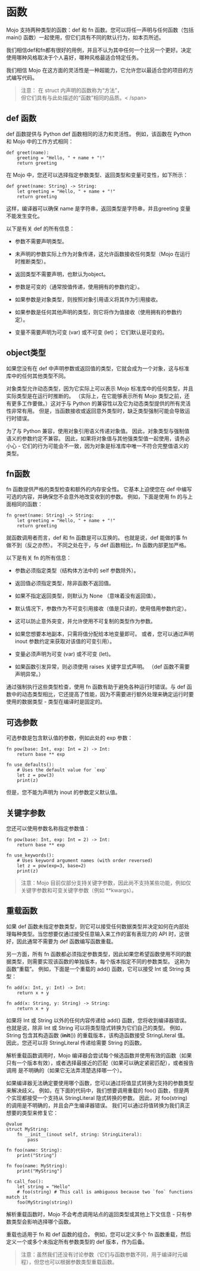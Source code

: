 # 函数
Mojo 支持两种类型的函数：def 和 fn 函数。您可以将任一声明与任何函数（包括 main() 函数）一起使用，但它们具有不同的默认行为，如本页所述。

我们相信def和fn都有很好的用例，并且不认为其中任何一个比另一个更好。决定使用哪种风格取决于个人喜好，哪种风格最适合特定任务。

我们相信 Mojo 在这方面的灵活性是一种超能力，它允许您以最适合您的项目的方式编写代码。

> 注意： 在 struct 内声明的函数称为“方法”，  
但它们具有与此处描述的“函数”相同的品质。< /span>


## def 函数
def 函数提供与 Python def 函数相同的活力和灵活性。 例如，该函数在 Python 和 Mojo 中的工作方式相同：
```
def greet(name):
    greeting = "Hello, " + name + "!"
    return greeting
```

在 Mojo 中，您还可以选择指定参数类型、返回类型和变量可变性，如下所示：
```
def greet(name: String) -> String:
    let greeting = "Hello, " + name + "!"
    return greeting
```
这样，编译器可以确保 name 是字符串，返回类型是字符串，并且greeting 变量不能发生变化。

以下是有关 def 的所有信息：
- 参数不需要声明类型。

- 未声明的参数实际上作为对象传递，这允许函数接收任何类型（Mojo 在运行时推断类型）。

- 返回类型不需要声明，也默认为object。

- 参数是可变的（通常按值传递，使用拥有的参数约定）。

- 如果参数是对象类型，则按照对象引用语义将其作为引用接收。

- 如果参数是任何其他声明的类型，则它将作为值接收（使用拥有的参数约定）。

- 变量不需要声明为可变 (var) 或不可变 (let)； 它们默认是可变的。

## object类型
如果您没有在 def 中声明参数或返回值的类型，它就会成为一个对象，这与标准库中的任何其他类型不同。

对象类型允许动态类型，因为它实际上可以表示 Mojo 标准库中的任何类型，并且实际类型是在运行时推断的。 （实际上，在它能够表示所有 Mojo 类型之前，还有更多工作要做。）这对于与 Python 的兼容性以及它为动态类型提供的所有灵活性非常有用。 但是，当函数接收或返回意外类型时，缺乏类型强制可能会导致运行时错误。

为了与 Python 兼容，使用对象引用语义传递对象值。 因此，对象类型与强制值语义的参数约定不兼容。 因此，如果将对象值与其他强类型值一起使用，请务必小心 - 它们的行为可能会不一致，因为对象是标准库中唯一不符合完整值语义的类型。

## fn函数
fn 函数提供严格的类型检查和额外的内存安全性。 它基本上迫使您在 def 中编写可选的内容，并确保您不会意外地改变收到的参数。 例如，下面是使用 fn 的与上面相同的函数：
```
fn greet(name: String) -> String:
    let greeting = "Hello, " + name + "!"
    return greeting
```
就函数调用者而言，def 和 fn 函数是可以互换的。 也就是说，def 能做的事 fn 做不到（反之亦然）。 不同之处在于，与 def 函数相比，fn 函数内部更加严格。

以下是有关 fn 的所有信息：
- 参数必须指定类型（结构体方法中的 self 参数除外）。

- 返回值必须指定类型，除非函数不返回值。

- 如果不指定返回类型，则默认为 None （意味着没有返回值）。

- 默认情况下，参数作为不可变引用接收（值是只读的，使用借用参数约定）。

- 这可以防止意外突变，并允许使用不可复制的类型作为参数。

- 如果您想要本地副本，只需将值分配给本地变量即可。 或者，您可以通过声明 inout 参数约定来获取对该值的可变引用）。

- 变量必须声明为可变 (var) 或不可变 (let)。

- 如果函数引发异常，则必须使用 raises 关键字显式声明。 （def 函数不需要声明异常。）

通过强制执行这些类型检查，使用 fn 函数有助于避免各种运行时错误。与 def 函数中的动态类型相比，它还提高了性能，因为不需要进行额外处理来确定运行时要使用的数据类型 - 类型在编译时是固定的。

## 可选参数
可选参数是包含默认值的参数，例如此处的 exp 参数：
```
fn pow(base: Int, exp: Int = 2) -> Int:
    return base ** exp

fn use_defaults():
    # Uses the default value for `exp`
    let z = pow(3)
    print(z)
```
但是，您不能为声明为 inout 的参数定义默认值。

## 关键字参数
您还可以使用参数名称指定参数值：
```
fn pow(base: Int, exp: Int = 2) -> Int:
    return base ** exp

fn use_keywords():
    # Uses keyword argument names (with order reversed)
    let z = pow(exp=3, base=2)
    print(z)
```
> 注意：Mojo 目前仅部分支持关键字参数，因此尚不支持某些功能，例如仅关键字参数和可变关键字参数（例如 **kwargs）。

## 重载函数
如果 def 函数未指定参数类型，则它可以接受任何数据类型并决定如何在内部处理每种类型。当您想要仅通过接受任意输入来工作的富有表现力的 API 时，这很好，因此通常不需要为 def 函数编写函数重载。

另一方面，所有 fn 函数都必须指定参数类型，因此如果您希望函数使用不同的数据类型，则需要实现该函数的单独版本，每个版本指定不同的参数类型。 这称为函数“重载”。
例如，下面是一个重载的 add() 函数，它可以接受 Int 或 String 类型：
```
fn add(x: Int, y: Int) -> Int:
    return x + y

fn add(x: String, y: String) -> String:
    return x + y
```
如果将 Int 或 String 以外的任何内容传递给 add() 函数，您将收到编译器错误。 也就是说，除非 Int 或 String 可以将类型隐式转换为它们自己的类型。 例如，String 包含其构造函数 (__init__()) 的重载版本，该构造函数接受 StringLiteral 值。 因此，您还可以将 StringLiteral 传递给需要 String 的函数。

解析重载函数调用时，Mojo 编译器会尝试每个候选函数并使用有效的函数（如果只有一个版本有效），或者选择最接近的匹配（如果可以确定紧密匹配），或者报告调用 是不明确的（如果它无法弄清楚选择哪一个）。

如果编译器无法确定要使用哪个函数，您可以通过将值显式转换为支持的参数类型来解决歧义。 例如，在下面的代码中，我们想要调用重载的 foo() 函数，但是两个实现都接受一个支持从 StringLiteral 隐式转换的参数。 因此，对 foo(string) 的调用是不明确的，并且会产生编译器错误。 我们可以通过将值转换为我们真正想要的类型来修复它：
```
@value
struct MyString:
    fn __init__(inout self, string: StringLiteral):
        pass

fn foo(name: String):
    print("String")

fn foo(name: MyString):
    print("MyString")

fn call_foo():
    let string = "Hello"
    # foo(string) # This call is ambiguous because two `foo` functions match it
    foo(MyString(string))
```
解析重载函数时，Mojo 不会考虑调用站点的返回类型或其他上下文信息 - 只有参数类型会影响选择哪个函数。

重载也适用于 fn 和 def 函数的组合。 例如，您可以定义多个 fn 函数重载，然后定义一个或多个未指定所有参数类型的 def 版本，作为后备。

> 注意：虽然我们还没有讨论参数（它们与函数参数不同，用于编译时元编程），但您也可以根据参数类型重载函数。